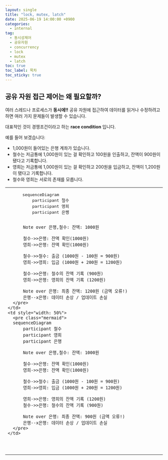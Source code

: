 ```yaml
---
layout: single
title: "lock, mutex, latch"
date: 2025-06-19 14:00:00 +0900
categories: 
  - internal
tag: 
  - 동시성제어
  - 공유자원
  - concurrency
  - lock
  - mutex
  - latch
toc: true
toc_label: 목차
toc_sticky: true
---
```


## 공유 자원 접근 제어는 왜 필요할까?

여러 스레드나 프로세스가 **동시에!!** 공유 자원에 접근하여 데이터를 읽거나 수정하려고 하면 여러 가지 문제들이 발생할 수 있습니다.

대표적인 것이 경쟁조건이라고 하는 **race condition** 입니다.

예를 들어 보겠습니다:
- 1,000원이 들어있는 은행 계좌가 있습니다.
- 철수는 저금통에 1,000원이 있는 걸 확인하고 100원을 인출하고, 잔액이 900원이 됐다고 기록합니다.
- 영희는 저금통에 1,000원이 있는 걸 확인하고 200원을 입금하고, 잔액이 1,200원이 됐다고 기록합니다.
- 철수와 영희는 서로의 존재를 모릅니다.

<script type="module">
	import mermaid from 'https://cdn.jsdelivr.net/npm/mermaid@10/dist/mermaid.esm.min.mjs';
	mermaid.initialize({
		startOnLoad: true
	});
</script>

<table style="width: 100%">
  <tr>
    <td style="width: 50%">
      <pre class="mermaid">
      sequenceDiagram
          participant 철수
          participant 영희
          participant 은행

          Note over 은행,철수: 잔액: 1000원

          철수->>은행: 잔액 확인(1000원)
          영희->>은행: 잔액 확인(1000원)

          철수->>철수: 출금 (1000원 - 100원 = 900원)
          영희->>영희: 입금 (1000원 + 200원 = 1200원)

          철수->>은행: 철수의 잔액 기록 (900원)
          영희->>은행: 영희의 잔액 기록 (1200원)

          Note over 은행: 최종 잔액: 1200원 (금액 오류!)
          은행--x은행: 데이터 손상 / 업데이트 손실
      </pre>
    </td>
    <td style="width: 50%">
      <pre class="mermaid">
      sequenceDiagram
          participant 철수
          participant 영희
          participant 은행

          Note over 은행,철수: 잔액: 1000원

          철수->>은행: 잔액 확인(1000원)
          영희->>은행: 잔액 확인(1000원)

          철수->>철수: 출금 (1000원 - 100원 = 900원)
          영희->>영희: 입금 (1000원 + 200원 = 1200원)

          영희->>은행: 영희의 잔액 기록 (1200원)
          철수->>은행: 철수의 잔액 기록 (900원)

          Note over 은행: 최종 잔액: 900원 (금액 오류!)
          은행--x은행: 데이터 손상 / 업데이트 손실
      </pre>
    </td>
  </tr>
</table>
